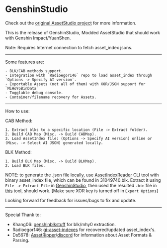 # GenshinStudio
Check out the [original AssetStudio project](https://github.com/Perfare/AssetStudio) for more information.

This is the release of GenshinStudio, Modded AssetStudio that should work with Genshin Impact/YuanShen.

Note: Requires Internet connection to fetch asset_index jsons.
_____________________________________________________________________________________________________________________________

Some features are:
```
- BLK/CAB methods support.
- Integration with `Radioegor146` repo to load asset_index through `Options -> Specify AI version`.
- Exportable Assets (not all of them) with XOR/JSON support for `MiHoYoBinData`
- Togglable debug console.
- Container/filename recovery for Assets.
```
_____________________________________________________________________________________________________________________________
How to use:

CAB Method:
```
1. Extract blks to a specific location (File -> Extract folder).
2. Build CAB Map (Misc. -> Build CABMap).
3. Load AssetIndex file: (Options -> Specify AI version) online or (Misc. -> Select AI JSON) generated locally.
```
BLK Method:
```
1. Build BLK Map (Misc. -> Build BLKMap).
2. Load BLK files.
```

NOTE: to generate the .json file locally, use [AssetIndexReader](https://github.com/Razmoth/AssetIndexReader) CLI tool with binary asset_index file, which can be found in 31049740.blk.
Extract it using `File -> Extract File` in [GenshinStudio](https://github.com/Razmoth/GenshinStudio), then used the resulted `.bin` file in [this](https://github.com/Razmoth/AssetIndexReader) tool, should work.
[Make sure XOR key is turned off in `Export Options`]

Looking forward for feedback for issues/bugs to fix and update.
_____________________________________________________________________________________________________________________________
Special Thank to:
- Khang06: [genshinblkstuff](https://github.com/khang06/genshinblkstuff) for blk/mhy0 extraction.
- Radioegor146: [gi-asset-indexes](https://github.com/radioegor146/gi-asset-indexes) for recovered/updated asset_index's.
- Ds5678: [AssetRipper](https://github.com/AssetRipper/AssetRipper)/[discord](https://discord.gg/XqXa53W2Yh) for information about Asset Formats & Parsing.
